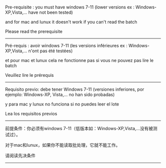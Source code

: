 Pre-requisite : you must have windows 7-11 (lower versions ex : Windows-XP,Vista,... have not been tested)

and for mac and lunux it doesn't work if you can't read the batch

Please read the prerequisite

---------------------------------------------------------------------------------------------

Pré-requis : avoir windows 7-11 (les versions inférieures ex : Windows-XP,Vista,... n'ont pas été testées)

et pour mac et lunux cela ne fonctionne pas si vous ne pouvez pas lire le batch

Veuillez lire le prérequis

---------------------------------------------------------------------------------------------

Requisito previo: debe tener Windows 7-11 (versiones inferiores, por ejemplo: Windows-XP, Vista,... no han sido probadas)

y para mac y lunux no funciona si no puedes leer el lote

Lea los requisitos previos

---------------------------------------------------------------------------------------------

前提条件：你必须有windows 7-11（低版本如：Windows-XP,Vista,...没有被测试过）。

对于mac和lunux，如果你不能读取批处理，它就不能工作。

请阅读先决条件

---------------------------------------------------------------------------------------------
